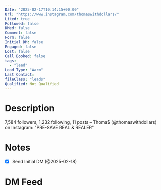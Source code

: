 ```yaml
---
Date: "2025-02-17T10:14:15+00:00"
Url: "https://www.instagram.com/thomaswithdollars/"
Liked: true
Followed: false
DMed: false
Comment: false
Form: false
Initial DM: false
Engaged: false
Lost: false
Call Booked: false
tags:
  - "lead"
Lead Type: "Warm"
Last Contact:
fileClass: "leads"
Qualified: Not Qualified
---
```

# Description
7,584 followers, 1,232 following, 11 posts – Thoma$ (@thomaswithdollars) on Instagram: "PRE-SAVE REAL & REALER"
# Notes
- [x] Send Initial DM (@2025-02-18)
# DM Feed